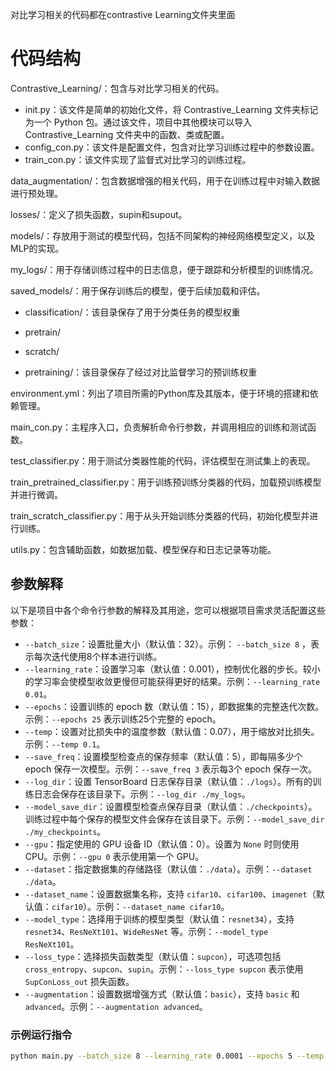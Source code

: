 对比学习相关的代码都在contrastive Learning文件夹里面

# 代码结构
Contrastive_Learning/：包含与对比学习相关的代码。
- init.py：该文件是简单的初始化文件，将 Contrastive_Learning 文件夹标记为一个 Python 包。通过该文件，项目中其他模块可以导入 Contrastive_Learning 文件夹中的函数、类或配置。
- config_con.py：该文件是配置文件，包含对比学习训练过程中的参数设置。
- train_con.py：该文件实现了监督式对比学习的训练过程。

data_augmentation/：包含数据增强的相关代码，用于在训练过程中对输入数据进行预处理。

losses/：定义了损失函数，supin和supout。

models/：存放用于测试的模型代码，包括不同架构的神经网络模型定义，以及MLP的实现。

my_logs/：用于存储训练过程中的日志信息，便于跟踪和分析模型的训练情况。

saved_models/：用于保存训练后的模型，便于后续加载和评估。
- classification/：该目录保存了用于分类任务的模型权重
 - pretrain/
 - scratch/
  
- pretraining/：该目录保存了经过对比监督学习的预训练权重

environment.yml：列出了项目所需的Python库及其版本，便于环境的搭建和依赖管理。

main_con.py：主程序入口，负责解析命令行参数，并调用相应的训练和测试函数。

test_classifier.py：用于测试分类器性能的代码，评估模型在测试集上的表现。

train_pretrained_classifier.py：用于训练预训练分类器的代码，加载预训练模型并进行微调。

train_scratch_classifier.py：用于从头开始训练分类器的代码，初始化模型并进行训练。

utils.py：包含辅助函数，如数据加载、模型保存和日志记录等功能。


## 参数解释

以下是项目中各个命令行参数的解释及其用途，您可以根据项目需求灵活配置这些参数：

* `--batch_size`：设置批量大小（默认值：32）。示例： `--batch_size 8` ，表示每次迭代使用8个样本进行训练。
* `--learning_rate`：设置学习率（默认值：0.001），控制优化器的步长。较小的学习率会使模型收敛更慢但可能获得更好的结果。示例：`--learning_rate 0.01`。
* `--epochs`：设置训练的 epoch 数（默认值：15），即数据集的完整迭代次数。示例：`--epochs 25` 表示训练25个完整的 epoch。
* `--temp`：设置对比损失中的温度参数（默认值：0.07），用于缩放对比损失。示例：`--temp 0.1`。
* `--save_freq`：设置模型检查点的保存频率（默认值：5），即每隔多少个 epoch 保存一次模型。示例：`--save_freq 3` 表示每3个 epoch 保存一次。
* `--log_dir`：设置 TensorBoard 日志保存目录（默认值：`./logs`）。所有的训练日志会保存在该目录下。示例：`--log_dir ./my_logs`。
* `--model_save_dir`：设置模型检查点保存目录（默认值：`./checkpoints`）。训练过程中每个保存的模型文件会保存在该目录下。示例：`--model_save_dir ./my_checkpoints`。
* `--gpu`：指定使用的 GPU 设备 ID（默认值：0）。设置为 `None` 时则使用 CPU。示例：`--gpu 0` 表示使用第一个 GPU。
* `--dataset`：指定数据集的存储路径（默认值：`./data`）。示例：`--dataset ./data`。
* `--dataset_name`：设置数据集名称，支持 `cifar10`、`cifar100`、`imagenet`（默认值：`cifar10`）。示例：`--dataset_name cifar10`。
* `--model_type`：选择用于训练的模型类型（默认值：`resnet34`），支持 `resnet34`、`ResNeXt101`、`WideResNet` 等。示例：`--model_type ResNeXt101`。
* `--loss_type`：选择损失函数类型（默认值：`supcon`），可选项包括 `cross_entropy`、`supcon`、`supin`。示例：`--loss_type supcon` 表示使用 `SupConLoss_out` 损失函数。
* `--augmentation`：设置数据增强方式（默认值：`basic`），支持 `basic` 和 `advanced`。示例：`--augmentation advanced`。

### 示例运行指令

```bash
python main.py --batch_size 8 --learning_rate 0.0001 --epochs 5 --temp 0.1 --save_freq 3 --log_dir ./my_logs --model_save_dir ./my_checkpoints --gpu 0 --dataset ./data --dataset_name cifar10 --model_type ResNet34 --loss_type SupOut --augmentation basic
```


